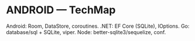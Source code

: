 # ANDROID — TechMap

Android: Room, DataStore, coroutines.
.NET: EF Core (SQLite), IOptions.
Go: database/sql + SQLite, viper.
Node: better-sqlite3/sequelize, conf.

